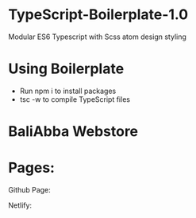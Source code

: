 # TypeScript-Boilerplate-1.0

Modular ES6 Typescript with Scss atom design styling

# Using Boilerplate

- Run npm i to install packages
- tsc -w to compile TypeScript files

# BaliAbba Webstore

# Pages:

Github Page:

Netlify:

